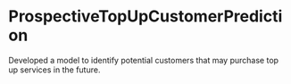 # ProspectiveTopUpCustomerPrediction
Developed a model to identify potential customers that may purchase top up services in the future.
